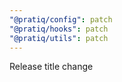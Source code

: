 ```yaml
---
"@pratiq/config": patch
"@pratiq/hooks": patch
"@pratiq/utils": patch
---
```


Release title change
